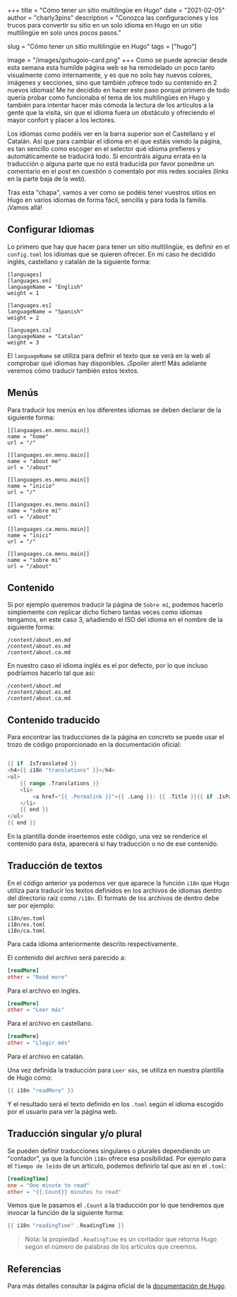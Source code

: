 +++
title = "Cómo tener un sitio multilingüe en Hugo"
date = "2021-02-05"
author = "charly3pins"
description = "Conozca las configuraciones y los trucos para convertir su sitio en un solo idioma en Hugo en un sitio multilingüe en solo unos pocos pasos."

slug = "Cómo tener un sitio multilingüe en Hugo"
tags = ["hugo"]

image = "/images/gohugoio-card.png"
+++
Como se puede apreciar desde esta semana esta humilde página web se ha remodelado un poco tanto visualmente como internamente, y es que no solo hay nuevos colores, imágenes y secciones, sino que también ¡ofrece todo su contenido en 2 nuevos idiomas! Me he decidido en hacer este paso porqué primero de todo quería probar como funcionaba el tema de los multilingües en Hugo y también para intentar hacer más cómoda la lectura de los artículos a la gente que la visita, sin que el idioma fuera un obstáculo y ofreciendo el mayor confort y placer a los lectores.

Los idiomas como podéis ver en la barra superior son el Castellano y el Catalán. Así que para cambiar el idioma en el que estáis viendo la página, es tan sencillo como escoger en el selector qué idioma prefieres y automáticamente se traducirá todo. Si encontráis alguna errata en la traducción o alguna parte que no está traducida por favor ponedme un comentario en el post en cuestión o comentalo por mis redes sociales (links en la parte baja de la web).

Tras esta "chapa", vamos a ver como se podéis tener vuestros sitios en Hugo en varios idiomas de forma fácil, sencilla y para toda la familia. ¡Vamos allá!

## Configurar Idiomas

Lo primero que hay que hacer para tener un sitio multilingüe, es definir en el `config.toml` los idiomas que se quieren ofrecer. En mi caso he decidido inglés, castellano y catalán de la siguiente forma:
```vim
[languages]
[languages.en]
languageName = "English"
weight = 1

[languages.es]
languageName = "Spanish"
weight = 2

[languages.ca]
languageName = "Catalan"
weight = 3
```
El `languageName` se utiliza para definir el texto que se verá en la web al comprobar qué idiomas hay disponibles. ¡Spoiler alert! Más adelante veremos cómo traducir también estos textos.

## Menús

Para traducir los menús en los diferentes idiomas se deben declarar de la siguiente forma:
```vim
[[languages.en.menu.main]]
name = "home"
url = "/"

[[languages.en.menu.main]]
name = "about me"
url = "/about"

[[languages.es.menu.main]]
name = "inicio"
url = "/"

[[languages.es.menu.main]]
name = "sobre mí"
url = "/about"

[[languages.ca.menu.main]]
name = "inici"
url = "/"

[[languages.ca.menu.main]]
name = "sobre mi"
url = "/about"
```

## Contenido

Si por ejemplo queremos traducir la página de `Sobre mí`, podemos hacerlo simplemente con replicar dicho fichero tantas veces como idiomas tengamos, en este caso 3, añadiendo el ISO del idioma en el nombre de la siguiente forma:
```vim
/content/about.en.md
/content/about.es.md
/content/about.ca.md
```
En nuestro caso el idioma inglés es el por defecto, por lo que incluso podríamos hacerlo tal que así:
```vim
/content/about.md
/content/about.es.md
/content/about.ca.md
```

## Contenido traducido

Para encontrar las traducciones de la página en concreto se puede usar el trozo de código proporcionado en la documentación oficial:
```go

{{ if .IsTranslated }}
<h4>{{ i18n "translations" }}</h4>
<ul>
    {{ range .Translations }}
    <li>
        <a href="{{ .Permalink }}">{{ .Lang }}: {{ .Title }}{{ if .IsPage }} ({{ i18n "wordCount" . }}){{ end }}</a>
    </li>
    {{ end }}
</ul>
{{ end }}
```

En la plantilla donde insertemos este código, una vez se renderice el contenido para ésta, aparecerá si hay traducción o no de ese contenido.

## Traducción de textos

En el código anterior ya podemos ver que aparece la función `i18n` que Hugo utiliza para traducir los textos definidos en los archivos de idiomas dentro del directorio raíz como `/i18n`. El formato de los archivos de dentro debe ser por ejemplo:
```vim
i18n/en.toml
i18n/es.toml
i18n/ca.toml
```
Para cada idioma anteriormente descrito respectivamente.

El contenido del archivo será parecido a:
```toml
[readMore]
other = "Read more"
```
Para el archivo en inglés.
```toml
[readMore]
other = "Leer más"
```
Para el archivo en castellano.
```toml
[readMore]
other = "Llegir més"
```
Para el archivo en catalán.

Una vez definida la traducción para `Leer más`, se utiliza en nuestra plantilla de Hugo como:
```go
{{ i18n "readMore" }}
```

Y el resultado será el texto definido en los `.toml` según el idioma escogido por el usuario para ver la página web.

## Traducción singular y/o plural

Se pueden definir traducciones singulares o plurales dependiendo un "contador", ya que la función `i18n` ofrece esa posibilidad. Por ejemplo para el `Tiempo de leído` de un artículo, podemos definirlo tal que así en el `.toml`:
```toml
[readingTime]
one = "One minute to read"
other = "{{.Count}} minutes to read"
```

Vemos que le pasamos el `.Count` a la traducción por lo que tendremos que invocar la función de la siguiente forma:
```go
{{ i18n "readingTime" .ReadingTime }}
```
> Nota: la propiedad `.ReadingTime` es un contador que retorna Hugo según el número de palabras de los artículos que creemos.

## Referencias
 
Para más detalles consultar la página oficial de la [documentación de Hugo](https://gohugo.io/content-management/multilingual/).
